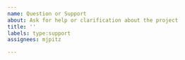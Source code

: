 ```yaml
---
name: Question or Support
about: Ask for help or clarification about the project
title: ''
labels: type:support
assignees: mjpitz

---
```




